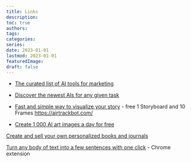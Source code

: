 ```yaml
---
title: Links
description:
toc: true
authors:
tags:
categories:
series:
date: 2023-01-01
lastmod: 2023-01-01
featuredImage:
draft: false
---
```



- [The curated list of AI tools for marketing](https://airadar.getinference.com/?ref=producthunt)
- [Discover the newest AIs for any given task](https://theresanaiforthat.com/)

- [Fast and simple way to visualize your story](https://makestoryboard.com/) - free 1 Storyboard and 10 Frames
https://airtrackbot.com/
- [Create 1,000 AI art images a day for free](https://playgroundai.com/?ref=producthunt)

[Create and sell your own personalized books and journals](https://studio.twoworlds.co/)

[Turn any body of text into a few sentences with one click](https://chrome.google.com/webstore/detail/squish/iinmigjlcpeckfihbbfajpkiilfmakff/related?ref=producthunt) - Chrome extension

